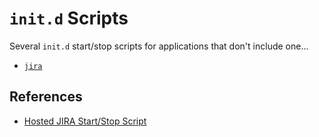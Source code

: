 # `init.d` Scripts

Several `init.d` start/stop scripts for applications that don't include one...

  - [`jira`](jira)


## References

  - [Hosted JIRA Start/Stop Script](https://confluence.atlassian.com/jirakb/starting-jira-automatically-on-linux-828796713.html)
